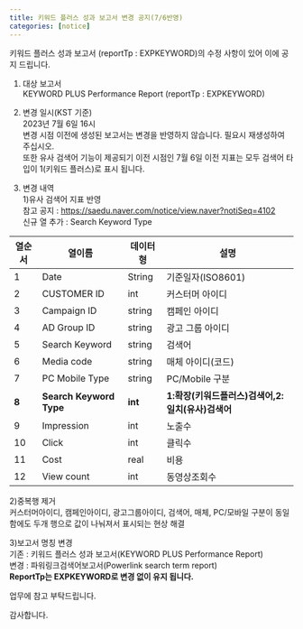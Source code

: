 ```yaml
---
title: 키워드 플러스 성과 보고서 변경 공지(7/6반영)
categories: [notice]
---
```


키워드 플러스 성과 보고서 (reportTp : EXPKEYWORD)의 수정 사항이 있어 이에 공지 드립니다. <br>

1. 대상 보고서<br>
KEYWORD PLUS Performance Report (reportTp : EXPKEYWORD)<br>

3. 변경 일시(KST 기준)<br>
2023년 7월 6일 16시<br>
변경 시점 이전에 생성된 보고서는 변경을 반영하지 않습니다. 필요시 재생성하여 주십시오.<BR>
또한 유사 검색어 기능이 제공되기 이전 시점인 7월 6일 이전 지표는 모두 검색어 타입이 1(키워드 플러스)로 표시 됩니다. 
  
4. 변경 내역 <br>
1)유사 검색어 지표 반영 <br>
참고 공지 :  https://saedu.naver.com/notice/view.naver?notiSeq=4102<br>
신규 열 추가 : Search Keyword Type<br>   

  열순서 | 열이름 | 데이터형 | 설명
-- | -- | -- | --
1|Date|String|기준일자(ISO8601)
2|CUSTOMER ID|int|커스터머 아이디 
3|Campaign ID|string|캠페인 아이디
4|AD Group ID|string|광고 그룹 아이디
5|Search Keyword|string|검색어
6|Media code|string|매체 아이디(코드)
7|PC Mobile Type|string|PC/Mobile 구분
**8**|**Search Keyword Type**|**int**|**1:확장(키워드플러스)검색어,2:일치(유사)검색어**
9|Impression|int|노출수
10|Click|int|클릭수
11|Cost|real|비용
12|View count|int|동영상조회수

2)중복행 제거 <br>
  커스터머아이디, 캠페인아이디, 광고그룹아이디, 검색어, 매체, PC/모바일 구분이 동일함에도 두개 행으로 값이 나눠져서 표시되는 현상 해결<br>

3)보고서 명칭 변경<br>
  기존 : 키워드 플러스 성과 보고서(KEYWORD PLUS Performance Report)<br>
  변경 : 파워링크검색어보고서(Powerlink search term report)<br>
 **ReportTp는 EXPKEYWORD로 변경 없이 유지 됩니다.**

업무에 참고 부탁드립니다. <br>

감사합니다.
